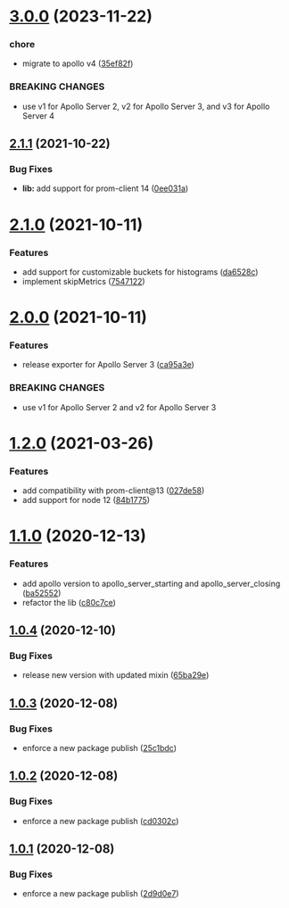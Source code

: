 # [3.0.0](https://github.com/moderneinc/apollo-prometheus-exporter/compare/v2.1.1...v3.0.0) (2023-11-22)


### chore

* migrate to apollo v4 ([35ef82f](https://github.com/moderneinc/apollo-prometheus-exporter/commit/35ef82fb056cb6369d3a2c95533cb043da9b2ee4))


### BREAKING CHANGES

* use v1 for Apollo Server 2, v2 for Apollo Server 3, and v3 for Apollo Server 4

## [2.1.1](https://github.com/moderneinc/apollo-prometheus-exporter/compare/v2.1.0...v2.1.1) (2021-10-22)


### Bug Fixes

* **lib:** add support for prom-client 14 ([0ee031a](https://github.com/moderneinc/apollo-prometheus-exporter/commit/0ee031a77569c00e10cb62f76a20e3ed9b63d4fe))

# [2.1.0](https://github.com/moderneinc/apollo-prometheus-exporter/compare/v2.0.0...v2.1.0) (2021-10-11)


### Features

* add support for customizable buckets for histograms ([da6528c](https://github.com/moderneinc/apollo-prometheus-exporter/commit/da6528c68f3152400e88587226ca8676419e79c7))
* implement skipMetrics ([7547122](https://github.com/moderneinc/apollo-prometheus-exporter/commit/75471224166a0fb989b38b7ab07885e9864a1735))

# [2.0.0](https://github.com/moderneinc/apollo-prometheus-exporter/compare/v1.2.0...v2.0.0) (2021-10-11)


### Features

* release exporter for Apollo Server 3 ([ca95a3e](https://github.com/moderneinc/apollo-prometheus-exporter/commit/ca95a3e787233076c484444b989b5c3ed473e80d))


### BREAKING CHANGES

* use v1 for Apollo Server 2 and v2 for Apollo Server 3

# [1.2.0](https://github.com/moderneinc/apollo-prometheus-exporter/compare/v1.1.0...v1.2.0) (2021-03-26)


### Features

* add compatibility with prom-client@13 ([027de58](https://github.com/moderneinc/apollo-prometheus-exporter/commit/027de58bf102dbbc6af79c4299971dd2abbf337e))
* add support for node 12 ([84b1775](https://github.com/moderneinc/apollo-prometheus-exporter/commit/84b17754f2248160e1b92d723bc81e3405e82d9c))

# [1.1.0](https://github.com/moderneinc/apollo-prometheus-exporter/compare/v1.0.4...v1.1.0) (2020-12-13)


### Features

* add apollo version to apollo_server_starting and apollo_server_closing ([ba52552](https://github.com/moderneinc/apollo-prometheus-exporter/commit/ba52552198dfe1b34d44330182913c712b111752))
* refactor the lib ([c80c7ce](https://github.com/moderneinc/apollo-prometheus-exporter/commit/c80c7cefbf6d3c86c306c8b9e821719dc24886e3))

## [1.0.4](https://github.com/moderneinc/apollo-prometheus-exporter/compare/v1.0.3...v1.0.4) (2020-12-10)


### Bug Fixes

* release new version with updated mixin ([65ba29e](https://github.com/moderneinc/apollo-prometheus-exporter/commit/65ba29e94c2976e8cefbc40d7fc8f1c8aceda856))

## [1.0.3](https://github.com/moderneinc/apollo-prometheus-exporter/compare/v1.0.2...v1.0.3) (2020-12-08)


### Bug Fixes

* enforce a new package publish ([25c1bdc](https://github.com/moderneinc/apollo-prometheus-exporter/commit/25c1bdc28bafe9d6227e1f8b1f25abadb794e13d))

## [1.0.2](https://github.com/moderneinc/apollo-prometheus-exporter/compare/v1.0.1...v1.0.2) (2020-12-08)


### Bug Fixes

* enforce a new package publish ([cd0302c](https://github.com/moderneinc/apollo-prometheus-exporter/commit/cd0302c1623f46b9ad4b303ef233e89fa76958e1))

## [1.0.1](https://github.com/moderneinc/apollo-prometheus-exporter/compare/v1.0.0...v1.0.1) (2020-12-08)


### Bug Fixes

* enforce a new package publish ([2d9d0e7](https://github.com/moderneinc/apollo-prometheus-exporter/commit/2d9d0e759f8ee786c9463ff2c78d56036ae4835f))
